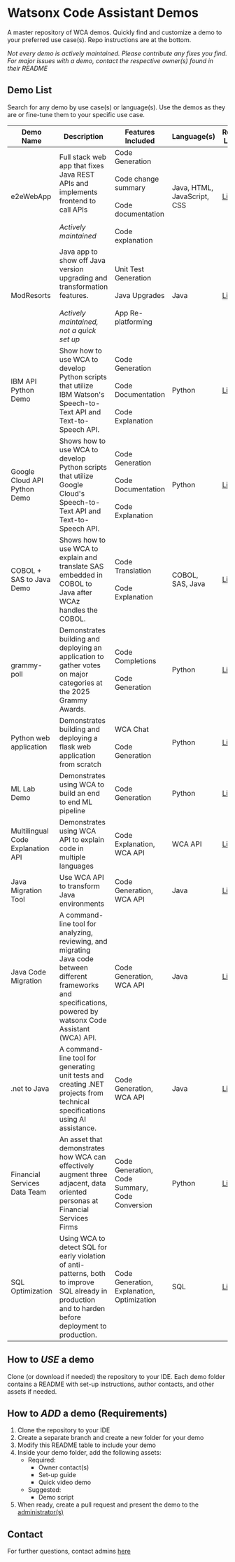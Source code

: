 # Watsonx Code Assistant Demos

A master repository of WCA demos. Quickly find and customize a demo to your preferred use case(s). Repo instructions are at the bottom.

*Not every demo is actively maintained. Please contribute any fixes you find. For major issues with a demo, contact the respective owner(s) found in their README*


## Demo List
Search for any demo by use case(s) or language(s). Use the demos as they are or fine-tune them to your specific use case. 

| Demo Name                    | Description                                                                                                             | Features Included                                                                  | Language(s)                   | Repo Link                                                                                |
|------------------------------|-------------------------------------------------------------------------------------------------------------------------|------------------------------------------------------------------------------------| ----------------------------- |------------------------------------------------------------------------------------------|
| e2eWebApp                    | Full stack web app that fixes Java REST APIs and implements frontend to call APIs <br><br>*Actively maintained*         | Code Generation<br><br>Code change summary<br><br>Code documentation<br><br>Code explanation | Java, HTML, JavaScript, CSS  | [Link](https://github.ibm.com/WCA-Demos/WCA-Base-Demos/tree/main/e2eWebApp)              |
| ModResorts                   | Java app to show off Java version upgrading and transformation features. <br><br>*Actively maintained, not a quick set up* | Unit Test Generation<br><br>Java Upgrades<br><br>App Re-platforming                | Java| [Link](https://github.ibm.com/WCA-Demos/WCA-Base-Demos/tree/main/ModResorts)             |
| IBM API Python Demo          | Show how to use WCA to develop Python scripts that utilize IBM Watson's Speech-to-Text API and Text-to-Speech API.      | Code Generation<br><br>Code Documentation<br><br>Code Explanation                  | Python| [Link](https://github.ibm.com/WCA-Demos/WCA-Base-Demos/tree/main/IBM_API_Python_Demo)    |
| Google Cloud API Python Demo | Shows how to use WCA to develop Python scripts that utilize Google Cloud's Speech-to-Text API and Text-to-Speech API.   | Code Generation<br><br>Code Documentation<br><br>Code Explanation                  | Python| [Link](https://github.ibm.com/WCA-Demos/WCA-Base-Demos/tree/main/Google_API_Python_Demo) |
| COBOL + SAS to Java Demo     | Shows how to use WCA to explain and translate SAS embedded in COBOL to Java after WCAz handles the COBOL.               | Code Translation<br><br>Code Explanation                                           | COBOL, SAS, Java| [Link](https://github.ibm.com/WCA-Demos/WCA-Base-Demos/tree/main/COBOL_SAS_Demo)         |
| grammy-poll                  | Demonstrates building and deploying an application to gather votes on major categories at the 2025 Grammy Awards.                                           | Code Completions<br><br>Code Generation                                            | Python | [Link](https://github.ibm.com/WCA-Demos/WCA-Base-Demos/tree/main/grammy-awards-poll)     |
| Python web application                  | Demonstrates building and deploying a flask web application from scratch| WCA Chat<br><br>Code Generation                                            | Python | [Link](/Python%20web%20application/)     |
| ML Lab Demo                  | Demonstrates using WCA to build an end to end ML pipeline                                           | Code Generation                                            | Python | [Link](https://github.ibm.com/WCA-Demos/WCA-Base-Demos/tree/main/ML_Lab)     |
| Multilingual Code Explanation API                 | Demonstrates using WCA API to explain code in multiple languages                                           | Code Explanation, WCA API                                            | WCA API | [Link](https://github.ibm.com/WCA-Demos/WCA-Base-Demos/tree/main/Multilingual_Code_Explanation_API)     |
| Java Migration Tool                | Use WCA API to transform Java environments                                           | Code Generation, WCA API                                            | Java | [Link](https://github.ibm.com/WCA-Demos/WCA-Base-Demos/tree/main/java_migration_tool)     |
| Java Code Migration             | A command-line tool for analyzing, reviewing, and migrating Java code between different frameworks and specifications, powered by watsonx Code Assistant (WCA) API.                                           | Code Generation, WCA API                                            | Java | [Link](https://github.ibm.com/WCA-Demos/WCA-Base-Demos/tree/main/java-code-migration)     |
| .net to Java             | A command-line tool for generating unit tests and creating .NET projects from technical specifications using AI assistance.| Code Generation, WCA API | Java | [Link](https://github.ibm.com/WCA-Demos/WCA-Base-Demos/tree/main/net_to_java)     |
| Financial Services Data Team             | An asset that demonstrates how WCA can effectively augment three adjacent, data oriented personas at Financial Services Firms| Code Generation, Code Summary, Code Conversion | Python | [Link](https://github.ibm.com/WCA-Demos/WCA-Base-Demos/tree/main/Financial_Services_Data_Personas)     |  
| SQL Optimization             | Using WCA  to detect SQL for early violation of anti-patterns, both to improve SQL already in production and to harden before deployment to production.| Code Generation, Explanation, Optimization | SQL | [Link](https://github.ibm.com/WCA-Demos/WCA-Base-Demos/tree/main/sql-demo)     |

## How to *USE* a demo
Clone (or download if needed) the repository to your IDE. Each demo folder contains a README with set-up instructions, author contacts, and other assets if needed.

## How to *ADD* a demo (Requirements)
1. Clone the repository to your IDE
2. Create a separate branch and create a new folder for your demo
3. Modify this README table to include your demo
4. Inside your demo folder, add the following assets:
   * Required:
     * Owner contact(s)
     * Set-up guide
     * Quick video demo
   * Suggested:
     * Demo script
5. When ready, create a pull request and present the demo to the [administrator(s)](https://ibm.enterprise.slack.com/user/@U03GGPKCRBN)

## Contact
For further questions, contact admins [here](https://ibm.enterprise.slack.com/user/@U03GGPKCRBN)